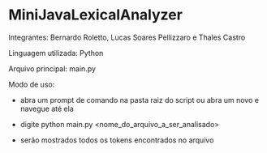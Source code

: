 # MiniJavaLexicalAnalyzer

Integrantes: Bernardo Roletto, Lucas Soares Pellizzaro e Thales Castro

Linguagem utilizada: Python

Arquivo principal: main.py

Modo de uso:
  
  - abra um prompt de comando na pasta raiz do script ou abra um novo e navegue até ela
  
  - digite python main.py <nome_do_arquivo_a_ser_analisado>
  
  - serão mostrados todos os tokens encontrados no arquivo
